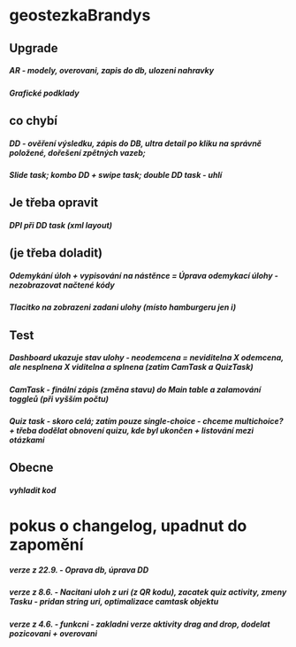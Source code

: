 # geostezkaBrandys

## Upgrade
##### AR - modely, overovani, zapis do db, ulozeni nahravky
##### Grafické podklady

## co chybí
#####  DD - ověření výsledku, zápis do DB, ultra detail po kliku na správně položené, dořešení zpětných vazeb; 
##### Slide task; kombo DD + swipe task; double DD task - uhlí

## Je třeba opravit
##### DPI při DD task (xml layout)

## (je třeba doladit) 
##### Odemykání úloh + vypisování na nástěnce  = Úprava odemykací úlohy - nezobrazovat načtené kódy
##### Tlacitko na zobrazeni zadani ulohy (místo hamburgeru jen i)

## Test
##### Dashboard ukazuje stav ulohy - neodemcena = neviditelna X odemcena, ale nesplnena X viditelna a splnena (zatim CamTask a QuizTask)
##### CamTask -  finální zápis (změna stavu) do Main table a zalamování toggleů (při vyšším počtu)
##### Quiz task - skoro celá; zatím pouze single-choice - chceme multichoice? + třeba dodělat obnovení quizu, kde byl ukončen + listování mezi otázkami

## Obecne
##### vyhladit kod

# pokus o changelog, upadnut do zapomění
##### verze z 22.9. - Oprava db, úprava DD
##### verze z 8.6. -  Nacitani uloh z uri (z QR kodu), zacatek quiz activity, zmeny Tasku - pridan string uri, optimalizace camtask objektu
##### verze z 4.6. - funkcni - zakladni verze aktivity drag and drop, dodelat pozicovani + overovani


